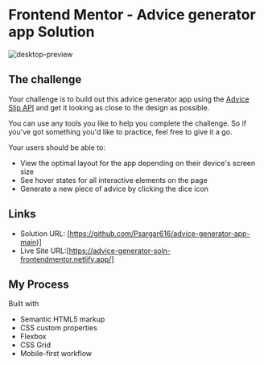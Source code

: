 # Frontend Mentor - Advice generator app Solution


![desktop-preview](https://github.com/Psargar616/advice-generator-app-main/assets/59874378/b71c4ea8-cb17-4894-88a0-d234484a673d)


## The challenge

Your challenge is to build out this advice generator app using the [Advice Slip API](https://api.adviceslip.com) and get it looking as close to the design as possible.

You can use any tools you like to help you complete the challenge. So if you've got something you'd like to practice, feel free to give it a go.

Your users should be able to:

- View the optimal layout for the app depending on their device's screen size
- See hover states for all interactive elements on the page
- Generate a new piece of advice by clicking the dice icon


## Links

- Solution URL: [https://github.com/Psargar616/advice-generator-app-main)]
- Live Site URL:[https://advice-generator-soln-frontendmentor.netlify.app/]
  
## My Process
   Built with
  - Semantic HTML5 markup
  - CSS custom properties
  - Flexbox
  - CSS Grid
  - Mobile-first workflow








